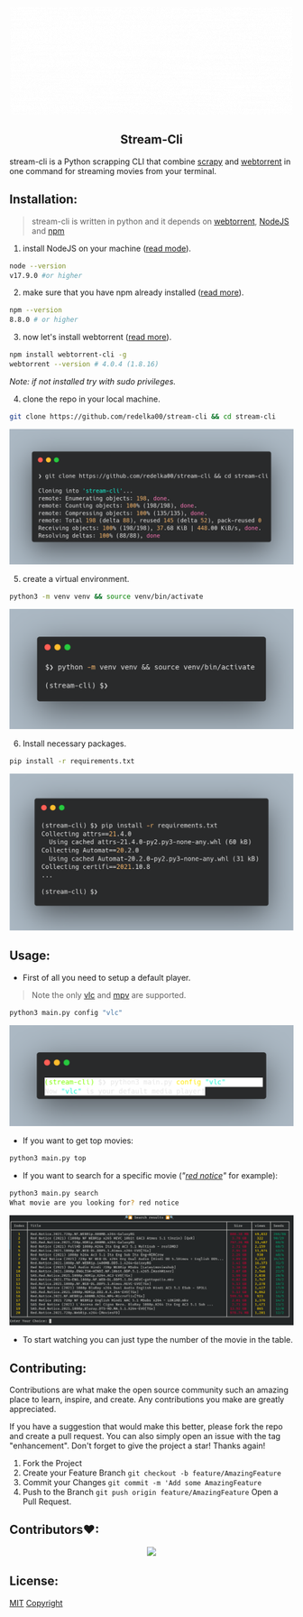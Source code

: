 <p align="center">
  <img src=".github/logo.gif" />
</p>

<h2 align='center'> Stream-Cli </h2>

stream-cli is a Python scrapping CLI that combine [scrapy](https://scrapy.org) and [webtorrent](https://github.com/webtorrent/webtorrent-cli) in one command for streaming movies from your terminal.

## Installation:
> stream-cli is written in python and it depends on [webtorrent](https://github.com/webtorrent/webtorrent-cli), [NodeJS](https://nodejs.org) and [npm](https://www.npmjs.com)

1. install NodeJS on your machine ([read mode](https://nodejs.org/en/download/)).
```bash
node --version
v17.9.0 #or higher
```
2. make sure that you have npm already installed ([read more](https://docs.npmjs.com/cli/v7/configuring-npm/install)).
```bash
npm --version
8.8.0 # or higher
```
3. now let's install webtorrent ([read more](https://github.com/webtorrent/webtorrent-cli)).
```bash
npm install webtorrent-cli -g
webtorrent --version # 4.0.4 (1.8.16)
```
_Note: if not installed try with sudo privileges._

4. clone the repo in your local machine.
```bash
git clone https://github.com/redelka00/stream-cli && cd stream-cli
```
![clone results](.github/clone.png)

5. create a virtual environment.
```bash
python3 -m venv venv && source venv/bin/activate
```
![creating virtualenv](.github/virtualenv.png)

6. Install necessary packages.
```bash
pip install -r requirements.txt
```
![install packages](.github/pipintsall.png)

## Usage:
* First of all you need to setup a default player.
> Note the only [vlc](https://www.videolan.org/vlc/) and [mpv](https://mpv.io/) are supported.
```bash
python3 main.py config "vlc"
```
![config](.github/config.png)
* If you want to get top movies:
```bash
python3 main.py top
```
* If you want to search for a specific movie (_"[red notice](https://www.imdb.com/title/tt7991608/)"_ for example):
```bash
python3 main.py search
What movie are you looking for? red notice
```
![table of search](.github/table_of_movies.png)
* To start watching you can just type the number of the movie in the table. 

## Contributing:
Contributions are what make the open source community such an amazing place to learn, inspire, and create. Any contributions you make are greatly appreciated.

If you have a suggestion that would make this better, please fork the repo and create a pull request. You can also simply open an issue with the tag "enhancement". Don't forget to give the project a star! Thanks again!

1. Fork the Project
2. Create your Feature Branch `git checkout -b feature/AmazingFeature`
3. Commit your Changes `git commit -m 'Add some AmazingFeature`
4. Push to the Branch `git push origin feature/AmazingFeature`
Open a Pull Request.

## Contributors❤:
<div align="center">
	<a href="https://github.com/red-elka/stream-cli/graphs/contributors">
  	<img src="https://contrib.rocks/image?repo=red-elka/stream-cli" />
	</a>
</div>

## License:
[MIT](https://mit-license.org/)
[Copyright](https://www.disclaimertemplate.net/live.php?token=xyytrgo4QtkLMNCB6LEIO6Q39YDFyhu2)